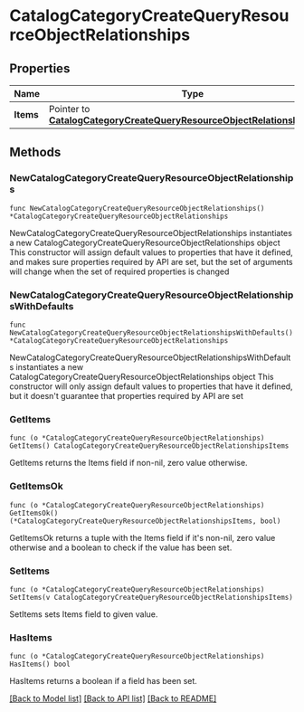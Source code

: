 # CatalogCategoryCreateQueryResourceObjectRelationships

## Properties

Name | Type | Description | Notes
------------ | ------------- | ------------- | -------------
**Items** | Pointer to [**CatalogCategoryCreateQueryResourceObjectRelationshipsItems**](CatalogCategoryCreateQueryResourceObjectRelationshipsItems.md) |  | [optional] 

## Methods

### NewCatalogCategoryCreateQueryResourceObjectRelationships

`func NewCatalogCategoryCreateQueryResourceObjectRelationships() *CatalogCategoryCreateQueryResourceObjectRelationships`

NewCatalogCategoryCreateQueryResourceObjectRelationships instantiates a new CatalogCategoryCreateQueryResourceObjectRelationships object
This constructor will assign default values to properties that have it defined,
and makes sure properties required by API are set, but the set of arguments
will change when the set of required properties is changed

### NewCatalogCategoryCreateQueryResourceObjectRelationshipsWithDefaults

`func NewCatalogCategoryCreateQueryResourceObjectRelationshipsWithDefaults() *CatalogCategoryCreateQueryResourceObjectRelationships`

NewCatalogCategoryCreateQueryResourceObjectRelationshipsWithDefaults instantiates a new CatalogCategoryCreateQueryResourceObjectRelationships object
This constructor will only assign default values to properties that have it defined,
but it doesn't guarantee that properties required by API are set

### GetItems

`func (o *CatalogCategoryCreateQueryResourceObjectRelationships) GetItems() CatalogCategoryCreateQueryResourceObjectRelationshipsItems`

GetItems returns the Items field if non-nil, zero value otherwise.

### GetItemsOk

`func (o *CatalogCategoryCreateQueryResourceObjectRelationships) GetItemsOk() (*CatalogCategoryCreateQueryResourceObjectRelationshipsItems, bool)`

GetItemsOk returns a tuple with the Items field if it's non-nil, zero value otherwise
and a boolean to check if the value has been set.

### SetItems

`func (o *CatalogCategoryCreateQueryResourceObjectRelationships) SetItems(v CatalogCategoryCreateQueryResourceObjectRelationshipsItems)`

SetItems sets Items field to given value.

### HasItems

`func (o *CatalogCategoryCreateQueryResourceObjectRelationships) HasItems() bool`

HasItems returns a boolean if a field has been set.


[[Back to Model list]](../README.md#documentation-for-models) [[Back to API list]](../README.md#documentation-for-api-endpoints) [[Back to README]](../README.md)


